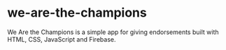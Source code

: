 # we-are-the-champions
We Are the Champions is a simple app for giving endorsements built with HTML, CSS, JavaScript and Firebase.
